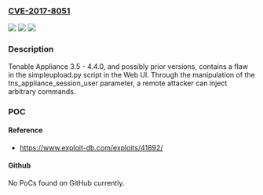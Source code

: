 ### [CVE-2017-8051](https://cve.mitre.org/cgi-bin/cvename.cgi?name=CVE-2017-8051)
![](https://img.shields.io/static/v1?label=Product&message=n%2Fa&color=blue)
![](https://img.shields.io/static/v1?label=Version&message=n%2Fa&color=blue)
![](https://img.shields.io/static/v1?label=Vulnerability&message=n%2Fa&color=brighgreen)

### Description

Tenable Appliance 3.5 - 4.4.0, and possibly prior versions, contains a flaw in the simpleupload.py script in the Web UI. Through the manipulation of the tns_appliance_session_user parameter, a remote attacker can inject arbitrary commands.

### POC

#### Reference
- https://www.exploit-db.com/exploits/41892/

#### Github
No PoCs found on GitHub currently.

